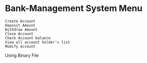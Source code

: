 # Bank-Management System Menu
    Create Account
    Deposit Amount
    Withdraw Amount
    Close Account
    Check Account balance
    View all account holder's list
    Modify account
    
    
 Using Binary File
